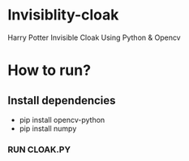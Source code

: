 # Invisiblity-cloak
Harry Potter Invisible Cloak Using Python &amp; Opencv
# How to run?
## Install dependencies
* pip install opencv-python
* pip install numpy
### RUN CLOAK.PY


